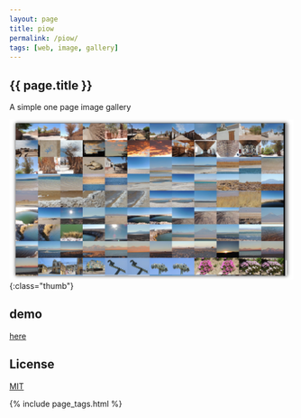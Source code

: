 ```yaml
---
layout: page
title: piow
permalink: /piow/
tags: [web, image, gallery]
---
```


<article class="markdown-body" markdown="1">

# {{ page.title }}

<div class="article-heading" markdown="1">

A simple one page image gallery

</div>

![piow screenshot](/img/piow.png){:class="thumb"}

## demo

[here](https://frian.github.io/jekyll-bootstrap-template/)

## License

[MIT](https://en.wikipedia.org/wiki/MIT_License)

{% include page_tags.html %}

</article>
